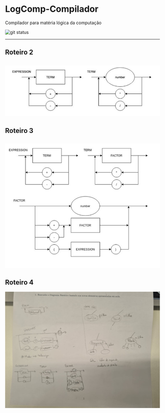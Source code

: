 # LogComp-Compilador
Compilador para matéria lógica da computação

![git status](http://3.129.230.99/svg/BrunoFNRodrigues/LogComp-Compilador/)

---
## Roteiro 2
![alt text](img/roteiro2.png "Diagrama Sintatico")
---
## Roteiro 3
![alt text](img/roteiro3.png "Diagrama Sintatico")
---
## Roteiro 4
![alt text](img/roteiro5.jpeg "Diagrama Sintatico")